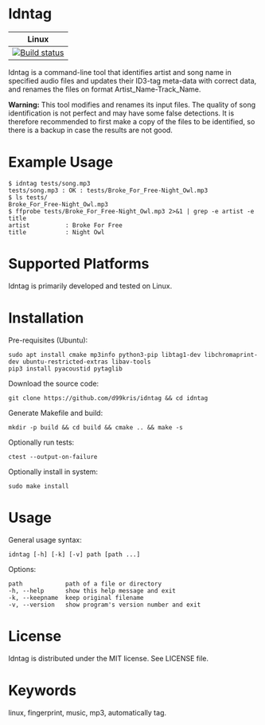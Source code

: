 Idntag
======

| **Linux** |
|-----------|
| [![Build status](https://travis-ci.com/d99kris/idntag.svg?branch=master)](https://travis-ci.com/d99kris/idntag) |

Idntag is a command-line tool that identifies artist and song name in 
specified audio files and updates their ID3-tag meta-data with correct data, 
and renames the files on format Artist_Name-Track_Name.

**Warning:** This tool modifies and renames its input files. The quality of song
identification is not perfect and may have some false detections. It is 
therefore recommended to first make a copy of the files to be identified, so
there is a backup in case the results are not good.

Example Usage
=============

    $ idntag tests/song.mp3 
    tests/song.mp3 : OK : tests/Broke_For_Free-Night_Owl.mp3
    $ ls tests/
    Broke_For_Free-Night_Owl.mp3
    $ ffprobe tests/Broke_For_Free-Night_Owl.mp3 2>&1 | grep -e artist -e title
    artist          : Broke For Free
    title           : Night Owl

Supported Platforms
===================
Idntag is primarily developed and tested on Linux.

Installation
============
Pre-requisites (Ubuntu):

    sudo apt install cmake mp3info python3-pip libtag1-dev libchromaprint-dev ubuntu-restricted-extras libav-tools
    pip3 install pyacoustid pytaglib

Download the source code:

    git clone https://github.com/d99kris/idntag && cd idntag

Generate Makefile and build:

    mkdir -p build && cd build && cmake .. && make -s

Optionally run tests:

    ctest --output-on-failure

Optionally install in system:

    sudo make install

Usage
=====

General usage syntax:

    idntag [-h] [-k] [-v] path [path ...]

Options:

    path            path of a file or directory
    -h, --help      show this help message and exit
    -k, --keepname  keep original filename
    -v, --version   show program's version number and exit

License
=======
Idntag is distributed under the MIT license. See LICENSE file.

Keywords
========
linux, fingerprint, music, mp3, automatically tag.
